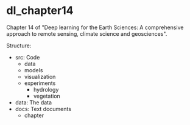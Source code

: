 # dl_chapter14

Chapter 14 of "Deep learning for the Earth Sciences: A comprehensive approach to remote sensing, climate science and geosciences".

Structure:

* src: Code
    * data
    * models
    * visualization
    * experiments
        * hydrology
        * vegetation
* data: The data
* docs: Text documents
    * chapter
